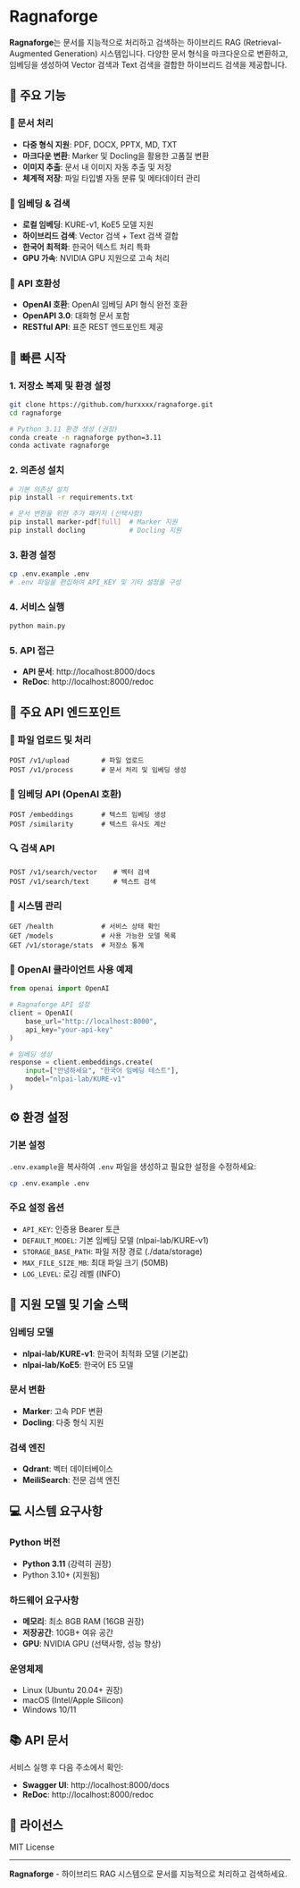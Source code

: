 # Ragnaforge

**Ragnaforge**는 문서를 지능적으로 처리하고 검색하는 하이브리드 RAG (Retrieval-Augmented Generation) 시스템입니다. 다양한 문서 형식을 마크다운으로 변환하고, 임베딩을 생성하여 Vector 검색과 Text 검색을 결합한 하이브리드 검색을 제공합니다.

## 🚀 주요 기능

### 📄 문서 처리
- **다중 형식 지원**: PDF, DOCX, PPTX, MD, TXT
- **마크다운 변환**: Marker 및 Docling을 활용한 고품질 변환
- **이미지 추출**: 문서 내 이미지 자동 추출 및 저장
- **체계적 저장**: 파일 타입별 자동 분류 및 메타데이터 관리

### 🧠 임베딩 & 검색
- **로컬 임베딩**: KURE-v1, KoE5 모델 지원
- **하이브리드 검색**: Vector 검색 + Text 검색 결합
- **한국어 최적화**: 한국어 텍스트 처리 특화
- **GPU 가속**: NVIDIA GPU 지원으로 고속 처리

### 🔌 API 호환성
- **OpenAI 호환**: OpenAI 임베딩 API 형식 완전 호환
- **OpenAPI 3.0**: 대화형 문서 포함
- **RESTful API**: 표준 REST 엔드포인트 제공

## 🚀 빠른 시작

### 1. 저장소 복제 및 환경 설정
```bash
git clone https://github.com/hurxxxx/ragnaforge.git
cd ragnaforge

# Python 3.11 환경 생성 (권장)
conda create -n ragnaforge python=3.11
conda activate ragnaforge
```

### 2. 의존성 설치
```bash
# 기본 의존성 설치
pip install -r requirements.txt

# 문서 변환을 위한 추가 패키지 (선택사항)
pip install marker-pdf[full]  # Marker 지원
pip install docling           # Docling 지원
```

### 3. 환경 설정
```bash
cp .env.example .env
# .env 파일을 편집하여 API_KEY 및 기타 설정을 구성
```

### 4. 서비스 실행
```bash
python main.py
```

### 5. API 접근
- **API 문서**: http://localhost:8000/docs
- **ReDoc**: http://localhost:8000/redoc

## 🔌 주요 API 엔드포인트

### 📄 파일 업로드 및 처리
```http
POST /v1/upload        # 파일 업로드
POST /v1/process       # 문서 처리 및 임베딩 생성
```

### 🧠 임베딩 API (OpenAI 호환)
```http
POST /embeddings       # 텍스트 임베딩 생성
POST /similarity       # 텍스트 유사도 계산
```

### 🔍 검색 API
```http
POST /v1/search/vector    # 벡터 검색
POST /v1/search/text      # 텍스트 검색
```

### 🔧 시스템 관리
```http
GET /health            # 서비스 상태 확인
GET /models            # 사용 가능한 모델 목록
GET /v1/storage/stats  # 저장소 통계
```

### 🐍 OpenAI 클라이언트 사용 예제

```python
from openai import OpenAI

# Ragnaforge API 설정
client = OpenAI(
    base_url="http://localhost:8000",
    api_key="your-api-key"
)

# 임베딩 생성
response = client.embeddings.create(
    input=["안녕하세요", "한국어 임베딩 테스트"],
    model="nlpai-lab/KURE-v1"
)
```

## ⚙️ 환경 설정

### 기본 설정
`.env.example`을 복사하여 `.env` 파일을 생성하고 필요한 설정을 수정하세요:

```bash
cp .env.example .env
```

### 주요 설정 옵션
- `API_KEY`: 인증용 Bearer 토큰
- `DEFAULT_MODEL`: 기본 임베딩 모델 (nlpai-lab/KURE-v1)
- `STORAGE_BASE_PATH`: 파일 저장 경로 (./data/storage)
- `MAX_FILE_SIZE_MB`: 최대 파일 크기 (50MB)
- `LOG_LEVEL`: 로깅 레벨 (INFO)

## 🤖 지원 모델 및 기술 스택

### 임베딩 모델
- **nlpai-lab/KURE-v1**: 한국어 최적화 모델 (기본값)
- **nlpai-lab/KoE5**: 한국어 E5 모델

### 문서 변환
- **Marker**: 고속 PDF 변환
- **Docling**: 다중 형식 지원

### 검색 엔진
- **Qdrant**: 벡터 데이터베이스
- **MeiliSearch**: 전문 검색 엔진

## 💻 시스템 요구사항

### Python 버전
- **Python 3.11** (강력히 권장)
- Python 3.10+ (지원됨)

### 하드웨어 요구사항
- **메모리**: 최소 8GB RAM (16GB 권장)
- **저장공간**: 10GB+ 여유 공간
- **GPU**: NVIDIA GPU (선택사항, 성능 향상)

### 운영체제
- Linux (Ubuntu 20.04+ 권장)
- macOS (Intel/Apple Silicon)
- Windows 10/11

## 📚 API 문서

서비스 실행 후 다음 주소에서 확인:
- **Swagger UI**: http://localhost:8000/docs
- **ReDoc**: http://localhost:8000/redoc

## 📄 라이선스

MIT License

---

**Ragnaforge** - 하이브리드 RAG 시스템으로 문서를 지능적으로 처리하고 검색하세요.
